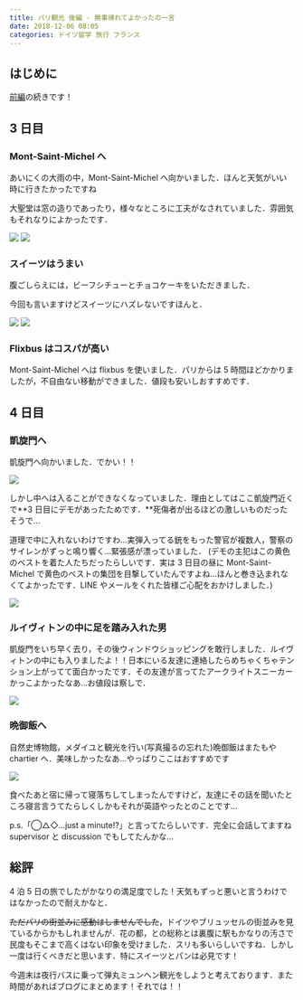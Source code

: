 ```yaml
---
title: パリ観光 後編 - 無事帰れてよかったの一言
date: 2018-12-06 08:05
categories: ドイツ留学 旅行 フランス
---
```


## はじめに

<a href="https://mutation.hatenablog.com/entry/2018/12/06/044212">前編</a>の続きです！

## 3 日目

### Mont-Saint-Michel へ

あいにくの大雨の中，Mont-Saint-Michel へ向かいました．ほんと天気がいい時に行きたかったですね

大聖堂は窓の造りであったり，様々なところに工夫がなされていました．雰囲気もそれなりによかったです．

<img src="/posts/20181206_arrive_at_paris_part2/mont_saint_michel_1.jpg">
<img src="/posts/20181206_arrive_at_paris_part2/mont_saint_michel_2.jpg">

### スイーツはうまい

腹ごしらえには，ビーフシチューとチョコケーキをいただきました．

今回も言いますけどスイーツにハズレないですほんと．

<img src="/posts/20181206_arrive_at_paris_part2/mont_saint_michel_3.jpg">
<img src="/posts/20181206_arrive_at_paris_part2/mont_saint_michel_4.jpg">

### Flixbus はコスパが高い

Mont-Saint-Michel へは flixbus を使いました．パリからは 5 時間ほどかかりましたが，不自由ない移動ができました．値段も安いしおすすめです．

## 4 日目

### 凱旋門へ

凱旋門へ向かいました．でかい！！

<img src="/posts/20181206_arrive_at_paris_part2/arch.jpg">

しかし中へは入ることができなくなっていました．理由としてはここ凱旋門近くで**3 日目にデモがあったためです．**死傷者が出るほどの激しいものだったそうで…

道理で中に入れないわけですわ…実弾入ってる銃をもった警官が複数人，警察のサイレンがずっと鳴り響く…緊張感が漂っていました．
(デモの主犯はこの黄色のベストを着た人たちだったらしいです．実は 3 日目の昼に Mont-Saint-Michel で黄色のベストの集団を目撃していたんですよね…ほんと巻き込まれなくてよかったです．LINE やメールをくれた皆様ご心配をおかけしました．)

<img src="/posts/20181206_arrive_at_paris_part2/incident.jpg">

### ルイヴィトンの中に足を踏み入れた男

凱旋門をいち早く去り，その後ウィンドウショッピングを敢行しました．ルイヴィトンの中にも入りましたよ！！日本にいる友達に連絡したらめちゃくちゃテンション上がってて面白かったです．その友達が言ってたアークライトスニーカーかっこよかったなあ…お値段は察しで．

<img src="/posts/20181206_arrive_at_paris_part2/vuitton.jpg">

### 晩御飯へ

自然史博物館，メダイユと観光を行い(写真撮るの忘れた)晩御飯はまたもや chartier へ．美味しかったなあ…やっぱりここはおすすめです

<img src="/posts/20181206_arrive_at_paris_part2/chartier.jpg">

食べたあと宿に帰って寝落ちしてしまったんですけど，友達にその話を聞いたところ寝言言うてたらしくしかもそれが英語やったとのことです…

p.s.「◯△◇…just a minute!?」と言ってたらしいです．完全に会話してますね supervisor と discussion でもしてたんかな…

## 総評

4 泊 5 日の旅でしたがかなりの満足度でした！天気もずっと悪いと言うわけではなかったので耐えかなと．

~~ただパリの街並みに感動はしませんでした~~，ドイツやブリュッセルの街並みを見ているからかもしれませんが．花の都，との総称とは裏腹に駅もかなりの汚さで民度もそこまで高くはない印象を受けました．スリも多いらしいですね．しかし一度は行くべきだと思います．特にスイーツとパンは必見です！

今週末は夜行バスに乗って弾丸ミュンヘン観光をしようと考えております．また時間があればブログにまとめます！それでは！！
